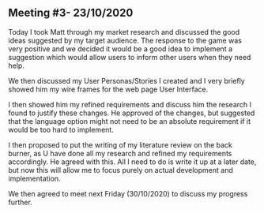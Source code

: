 
## Meeting #3- 23/10/2020

Today I took Matt through my market research and discussed the good ideas suggested by my target audience.  The response to the game was very positive and we decided it would be a good idea to implement a suggestion which would allow users to inform other users when they need help.

We then discussed my User Personas/Stories I created and I very briefly showed him my wire frames for the web page User Interface.

I then showed him my refined requirements and discuss him the research I found to justify these changes. He approved of the changes, but suggested that the language option might not need to be an absolute requirement if it would be too hard to implement. 

I then proposed  to put the writing of my literature review on the back burner, as U have done all my research and refined my requirements accordingly. He agreed with this. All I need to do is write it up at a later date, but now this will allow me to focus purely on actual development and implementation.

We then agreed to meet next Friday (30/10/2020) to discuss my progress further.

